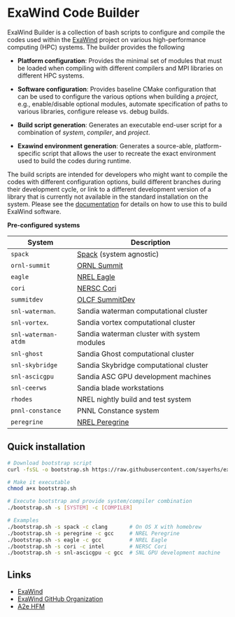 # ExaWind Code Builder

ExaWind Builder is a collection of bash scripts to configure and compile the
codes used within the [ExaWind](https://github.com/exawind) project on various
high-performance computing (HPC) systems. The builder provides the following

- **Platform configuration**: Provides the minimal set of modules that must be
  loaded when compiling with different compilers and MPI libraries on different
  HPC systems.

- **Software configuration**: Provides baseline CMake configuration that can be
  used to configure the various options when building a *project*, e.g.,
  enable/disable optional modules, automate specification of paths to various
  libraries, configure release vs. debug builds.

- **Build script generation**: Generates an executable end-user script for a
  combination of *system*, *compiler*, and *project*.

- **Exawind environment generation**: Generates a source-able, platform-specific
  script that allows the user to recreate the exact environment used to build
  the codes during runtime.

The build scripts are intended for developers who might want to compile the
codes with different configuration options, build different branches during
their development cycle, or link to a different development version of a library
that is currently not available in the standard installation on the system. Please see the
[documentation](https://exawind-builder.readthedocs.io/en/latest/index.html) for
details on how to use this to build ExaWind software.

**Pre-configured systems**

| System              | Description                                                                        |
|---------------------|------------------------------------------------------------------------------------|
| `spack`             | [Spack](https:://github.com/spack/spack) (system agnostic)                         |
| `ornl-summit`       | [ORNL Summit](https://www.olcf.ornl.gov/summit/)                                   |
| `eagle`             | [NREL Eagle](https://www.nrel.gov/hpc/eagle-system.html)                           |
| `cori`              | [NERSC Cori](http://www.nersc.gov/users/computational-systems/cori/)               |
| `summitdev`         | [OLCF SummitDev](https://www.olcf.ornl.gov/olcf-resources/compute-systems/summit/) |
| `snl-waterman`.     | Sandia waterman computational cluster                                              |
| `snl-vortex`.       | Sandia vortex computational cluster                                                |
| `snl-waterman-atdm` | Sandia waterman cluster with system modules                                        |
| `snl-ghost`         | Sandia Ghost computational cluster                                                 |
| `snl-skybridge`     | Sandia Skybridge computational cluster                                             |
| `snl-ascicgpu`      | Sandia ASC GPU development machines                                                |
| `snl-ceerws`        | Sandia blade workstations                                                          |
| `rhodes`            | NREL nightly build and test system                                                 |
| `pnnl-constance`    | PNNL Constance system                                                              |
| `peregrine`         | [NREL Peregrine](https://www.nrel.gov/hpc/peregrine-system.html)                   |

## Quick installation 

```bash
# Download bootstrap script
curl -fsSL -o bootstrap.sh https://raw.githubusercontent.com/sayerhs/exawind-builder/master/bootstrap.sh

# Make it executable
chmod a+x bootstrap.sh

# Execute bootstrap and provide system/compiler combination
./bootstrap.sh -s [SYSTEM] -c [COMPILER]

# Examples
./bootstrap.sh -s spack -c clang       # On OS X with homebrew
./bootstrap.sh -s peregrine -c gcc     # NREL Peregrine
./bootstrap.sh -s eagle -c gcc         # NREL Eagle
./bootstrap.sh -s cori -c intel        # NERSC Cori
./bootstrap.sh -s snl-ascicgpu -c gcc  # SNL GPU development machine
```

## Links 

- [ExaWind](https://www.exawind.org)
- [ExaWind GitHub Organization](https://github.com/exawind)
- [A2e HFM](https://a2e.energy.gov/about/hfm)
